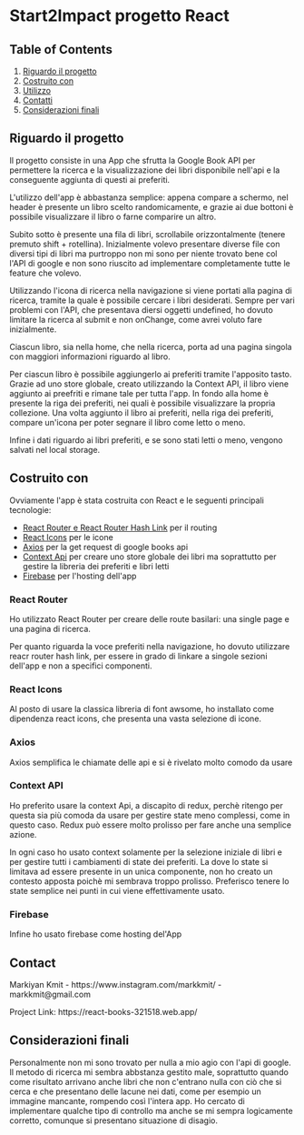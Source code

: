 <h1>Start2Impact progetto React</h1>

<h2>Table of Contents</h2>
<ol>
    <li><a href="#about">Riguardo il progetto</a></li>
    <li><a href="#built">Costruito con</a></li>
    <li><a href="#usage">Utilizzo</a></li>
    <li><a href="#contact">Contatti</a></li>
    <li><a href="#considerations">Considerazioni finali</a></li>
</ol>

<h2 id="about">Riguardo il progetto</h2>
<p>Il progetto consiste in una App che sfrutta la Google Book API per permettere la ricerca e la visualizzazione dei libri disponibile nell'api e la conseguente aggiunta di questi ai preferiti.</p>

<p>L'utilizzo dell'app è abbastanza semplice: appena compare a schermo, nel header è presente un libro scelto randomicamente, e grazie ai due bottoni è possibile visualizzare il libro o farne comparire un altro.</p>

<p>Subito sotto è presente una fila di libri, scrollabile orizzontalmente (tenere premuto shift + rotellina). Inizialmente volevo presentare diverse file con diversi tipi di libri ma purtroppo non mi sono per niente trovato bene col l'API di google e non sono riuscito ad implementare completamente tutte le feature che volevo.</p>

<p>Utilizzando l'icona di ricerca nella navigazione si viene portati alla pagina di ricerca, tramite la quale è possibile cercare i libri desiderati. Sempre per vari problemi con l'API, che presentava diersi oggetti undefined, ho dovuto limitare la ricerca al submit e non onChange, come avrei voluto fare inizialmente.</p>

<p>Ciascun libro, sia nella home, che nella ricerca, porta ad una pagina singola con maggiori informazioni riguardo al libro.</p>

<p>Per ciascun libro è possibile aggiungerlo ai preferiti tramite l'apposito tasto. Grazie ad uno store globale, creato utilizzando la Context API, il libro viene aggiunto ai preefriti e rimane tale per tutta l'app. In fondo alla home è presente la riga dei preferiti, nei quali è possibile visualizzare la propria collezione. Una volta aggiunto il libro ai preferiti, nella riga dei preferiti, compare un'icona per poter segnare il libro come letto o meno.</p>

<p>Infine i dati riguardo ai libri preferiti, e se sono stati letti o meno, vengono salvati nel local storage.</p>

<h2 id="built">Costruito con</h2>
<p>Ovviamente l'app è stata costruita con React e le seguenti principali tecnologie:</p>

<ul>
    <li><a href="#router">React Router e React Router Hash Link</a> per il routing</li>
    <li><a href="#icons">React Icons</a> per le icone</li>
    <li><a href="#axios">Axios</a> per la get request di google books api</li>
    <li><a href="#context">Context Api</a> per creare uno store globale dei libri ma soprattutto per gestire la libreria dei preferiti e libri letti</li>
    <li><a href="#firebase">Firebase</a> per l'hosting dell'app</li>
</ul>

<h3 id='router'>React Router</h3>
<p>Ho utilizzato React Router per creare delle route basilari: una single page e una pagina di ricerca.</p>
<p>Per quanto riguarda la voce preferiti nella navigazione, ho dovuto utilizzare reacr router hash link, per essere in grado di linkare a singole sezioni dell'app e non a specifici componenti.</p>

<h3 id='icons'>React Icons</h3>
<p>Al posto di usare la classica libreria di font awsome, ho installato come dipendenza react icons, che presenta una vasta selezione di icone.</p>

<h3 id='axios'>Axios</h3>
<p>Axios semplifica le chiamate delle api e si è rivelato molto comodo da usare</p>

<h3 id='context'>Context API</h3>
<p>Ho preferito usare la context Api, a discapito di redux, perchè ritengo per questa sia più comoda da usare per gestire state meno complessi, come in questo caso. Redux può essere molto prolisso per fare anche una semplice azione.</p>

<p>In ogni caso ho usato context solamente per la selezione iniziale di libri e per gestire tutti i cambiamenti di state dei preferiti. La dove lo state si limitava ad essere presente in un unica componente, non ho creato un contesto apposta poichè mi sembrava troppo prolisso. Preferisco tenere lo state semplice nei punti in cui viene effettivamente usato.</p>

<h3 id='firebase'>Firebase</h3>
<p>Infine ho usato firebase come hosting del'App</p>

<h2 id="contact">Contact</h2>
<p>Markiyan Kmit - https://www.instagram.com/markkmit/ - markkmit@gmail.com</p>

<p>Project Link: https://react-books-321518.web.app/</p>

<h2 id="considerations">Considerazioni finali</h2>
<p>Personalmente non mi sono trovato per nulla a mio agio con l'api di google. Il metodo di ricerca mi sembra abbstanza gestito male, soprattutto quando come risultato arrivano anche libri che non c'entrano nulla con ciò che si cerca e che presentano delle lacune nei dati, come per esempio un immagine mancante, rompendo così l'intera app. Ho cercato di implementare qualche tipo di controllo ma anche se mi sempra logicamente corretto, comunque si presentano situazione di disagio.</p>
